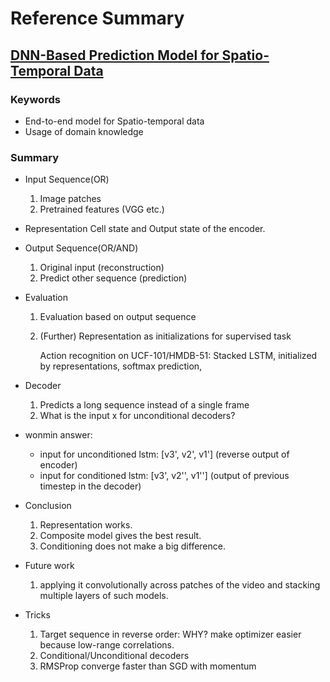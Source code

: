 # Reference Summary

## [DNN-Based Prediction Model for Spatio-Temporal Data](http://dl.acm.org/citation.cfm?id=2997016) 

### Keywords
+ End-to-end model for Spatio-temporal data
+ Usage of domain knowledge

### Summary
+ Input Sequence(OR)
  1. Image patches 
  2. Pretrained features (VGG etc.)


+ Representation
   Cell state and Output state of the encoder.
+ Output Sequence(OR/AND)
   1. Original input (reconstruction)
   2. Predict other sequence (prediction)


+ Evaluation

  1. Evaluation based on output sequence

  2. (Further) Representation as initializations for supervised task

     Action recognition on UCF-101/HMDB-51:
     Stacked LSTM, initialized by representations, softmax prediction, 

+ Decoder

  1. Predicts a long sequence instead of a single frame
  2. What is the input x for unconditional decoders?

+ wonmin answer:
     - input for unconditioned lstm: \[v3', v2', v1'\] (reverse output of encoder)
     - input for conditioned lstm: \[v3', v2'', v1''\] (output of previous timestep in the decoder) 


+ Conclusion
  1. Representation works. 
  2. Composite model gives the best result. 
  3. Conditioning does not make a big difference.
+ Future work
  1. applying it convolutionally across patches of the video and stacking multiple layers of such models.
+ Tricks
  1. Target sequence in reverse order: WHY? make optimizer easier because low-range correlations.
  2. Conditional/Unconditional decoders
  3. RMSProp converge faster than SGD with momentum


